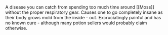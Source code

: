 A disease you can catch from spending too much time around [[Moss]] without the proper respiratory gear. Causes one to go completely insane as their body grows mold from the inside - out. Excruciatingly painful and has no known cure - although many potion sellers would probably claim otherwise.